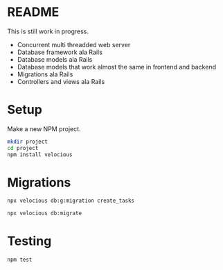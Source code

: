# README

This is still work in progress.

* Concurrent multi threadded web server
* Database framework ala Rails
* Database models ala Rails
* Database models that work almost the same in frontend and backend
* Migrations ala Rails
* Controllers and views ala Rails

# Setup

Make a new NPM project.
```bash
mkdir project
cd project
npm install velocious
```

# Migrations

```bash
npx velocious db:g:migration create_tasks
```

```bash
npx velocious db:migrate
```

# Testing

```bash
npm test
```
